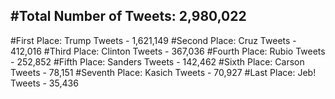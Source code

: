 #Total Number of Tweets: 2,980,022 
---
#First Place: Trump Tweets - 1,621,149
#Second Place: Cruz Tweets - 412,016
#Third Place: Clinton Tweets - 367,036
#Fourth Place: Rubio Tweets - 252,852
#Fifth Place: Sanders Tweets - 142,462
#Sixth Place: Carson Tweets - 78,151
#Seventh Place: Kasich Tweets - 70,927
#Last Place: Jeb! Tweets - 35,436
